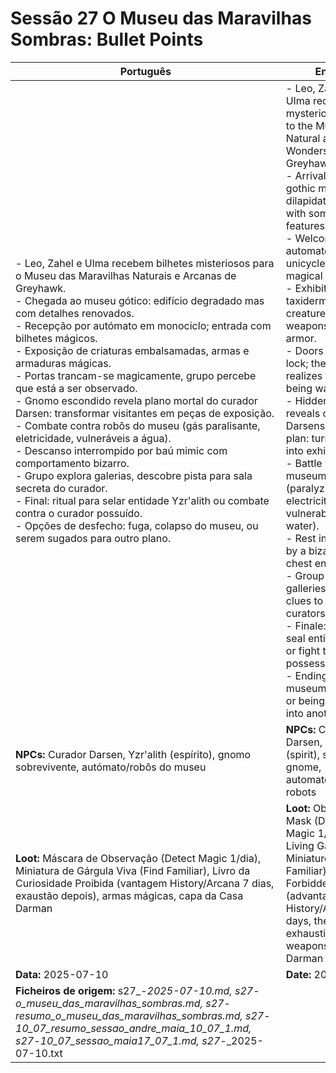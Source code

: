 # Sessão 27  O Museu das Maravilhas Sombras: Bullet Points

| Português | English |
|-----------|---------|
| - Leo, Zahel e Ulma recebem bilhetes misteriosos para o Museu das Maravilhas Naturais e Arcanas de Greyhawk.<br>- Chegada ao museu gótico: edifício degradado mas com detalhes renovados.<br>- Recepção por autómato em monociclo; entrada com bilhetes mágicos.<br>- Exposição de criaturas embalsamadas, armas e armaduras mágicas.<br>- Portas trancam-se magicamente, grupo percebe que está a ser observado.<br>- Gnomo escondido revela plano mortal do curador Darsen: transformar visitantes em peças de exposição.<br>- Combate contra robôs do museu (gás paralisante, eletricidade, vulneráveis a água).<br>- Descanso interrompido por baú mimic com comportamento bizarro.<br>- Grupo explora galerias, descobre pista para sala secreta do curador.<br>- Final: ritual para selar entidade Yzr'alith ou combate contra o curador possuído.<br>- Opções de desfecho: fuga, colapso do museu, ou serem sugados para outro plano.<br> | - Leo, Zahel, and Ulma receive mysterious tickets to the Museum of Natural and Arcane Wonders of Greyhawk.<br>- Arrival at the gothic museum: dilapidated building with some renewed features.<br>- Welcomed by an automaton on a unicycle; entry with magical tickets.<br>- Exhibit of taxidermized creatures, magical weapons and armor.<br>- Doors magically lock; the group realizes they're being watched.<br>- Hidden gnome reveals curator Darsens deadly plan: turn visitors into exhibits.<br>- Battle with museum robots (paralyzing gas, electricity, vulnerable to water).<br>- Rest interrupted by a bizarre mimic chest encounter.<br>- Group explores galleries, finds clues to the curators secret lab.<br>- Finale: ritual to seal entity Yzr'alith or fight the possessed curator.<br>- Endings: escape, museum collapse, or being dragged into another plane.<br> |
| **NPCs:** Curador Darsen, Yzr'alith (espírito), gnomo sobrevivente, autómato/robôs do museu | **NPCs:** Curator Darsen, Yzr'alith (spirit), surviving gnome, automaton/museum robots |
| **Loot:** Máscara de Observação (Detect Magic 1/dia), Miniatura de Gárgula Viva (Find Familiar), Livro da Curiosidade Proibida (vantagem History/Arcana 7 dias, exaustão depois), armas mágicas, capa da Casa Darman | **Loot:** Observation Mask (Detect Magic 1/day), Living Gargoyle Miniature (Find Familiar), Book of Forbidden Curiosity (advantage History/Arcana 7 days, then exhaustion), magic weapons, House Darman cloak |
| **Data:** 2025-07-10 | **Date:** 2025-07-10 |
| **Ficheiros de origem:** s27_-_2025-07-10.md, s27_-_o_museu_das_maravilhas_sombras.md, s27_-_resumo_o_museu_das_maravilhas_sombras.md, s27_-_10_07_resumo_sessao_andre_maia_10_07_1.md, s27_-_10_07_sessao_maia17_07_1.md, s27_-_2025-07-10.txt |



















